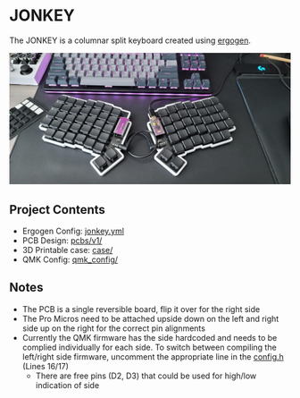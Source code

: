 # JONKEY

The JONKEY is a columnar split keyboard created using [ergogen](https://github.com/ergogen/ergogen).

![jonkey v1](assets/jonkey-v1.jpg)

## Project Contents
- Ergogen Config: [jonkey.yml](jonkey.yml)
- PCB Design: [pcbs/v1/](pcbs/v1/)
- 3D Printable case: [case/](case/)
- QMK Config: [qmk_config/](qmk_config/)


## Notes
- The PCB is a single reversible board, flip it over for the right side
- The Pro Micros need to be attached upside down on the left and right side up on the right for the correct pin alignments
- Currently the QMK firmware has the side hardcoded and needs to be complied individually for each side. To switch between compiling the left/right side firmware, uncomment the appropriate line in the [config.h](qmk_config/atomicjon/jonkey/config.h) (Lines 16/17)
  - There are free pins (D2, D3) that could be used for high/low indication of side
